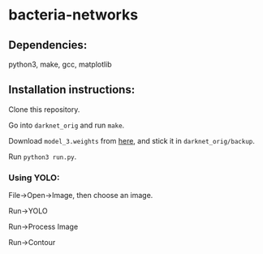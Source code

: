 # bacteria-networks

## Dependencies:

python3, make, gcc, matplotlib

## Installation instructions:

Clone this repository.

Go into `darknet_orig` and run `make`.

Download `model_3.weights` from [here](https://drive.google.com/drive/folders/1oHpzVVqVL67unqOnrObX49XkeUii3Jg4?usp=sharing), and stick it in `darknet_orig/backup`.

Run `python3 run.py`.

### Using YOLO:

File->Open->Image, then choose an image.

Run->YOLO

Run->Process Image

Run->Contour
